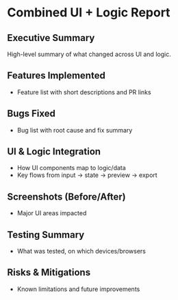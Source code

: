 # Combined UI + Logic Report

## Executive Summary
High-level summary of what changed across UI and logic.

## Features Implemented
- Feature list with short descriptions and PR links

## Bugs Fixed
- Bug list with root cause and fix summary

## UI & Logic Integration
- How UI components map to logic/data
- Key flows from input → state → preview → export

## Screenshots (Before/After)
- Major UI areas impacted

## Testing Summary
- What was tested, on which devices/browsers

## Risks & Mitigations
- Known limitations and future improvements 